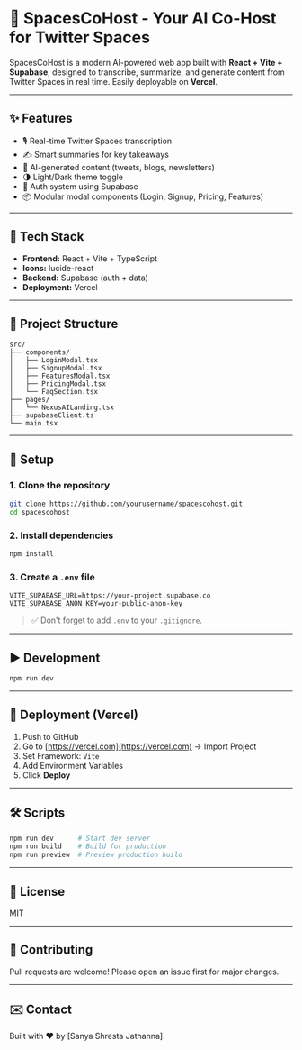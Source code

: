 # 🚀 SpacesCoHost - Your AI Co-Host for Twitter Spaces

SpacesCoHost is a modern AI-powered web app built with **React + Vite + Supabase**, designed to transcribe, summarize, and generate content from Twitter Spaces in real time. Easily deployable on **Vercel**.

---

## ✨ Features

* 🎙 Real-time Twitter Spaces transcription
* ✍️ Smart summaries for key takeaways
* 🧠 AI-generated content (tweets, blogs, newsletters)
* 🌗 Light/Dark theme toggle
* 🔐 Auth system using Supabase
* 📦 Modular modal components (Login, Signup, Pricing, Features)

---

## 🧱 Tech Stack

* **Frontend:** React + Vite + TypeScript
* **Icons:** lucide-react
* **Backend:** Supabase (auth + data)
* **Deployment:** Vercel

---

## 📁 Project Structure

```
src/
├── components/
│   ├── LoginModal.tsx
│   ├── SignupModal.tsx
│   ├── FeaturesModal.tsx
│   ├── PricingModal.tsx
│   └── FaqSection.tsx
├── pages/
│   └── NexusAILanding.tsx
├── supabaseClient.ts
└── main.tsx
```

---

## 🔧 Setup

### 1. Clone the repository

```bash
git clone https://github.com/yourusername/spacescohost.git
cd spacescohost
```

### 2. Install dependencies

```bash
npm install
```

### 3. Create a `.env` file

```env
VITE_SUPABASE_URL=https://your-project.supabase.co
VITE_SUPABASE_ANON_KEY=your-public-anon-key
```

> ✅ Don't forget to add `.env` to your `.gitignore`.

---

## ▶️ Development

```bash
npm run dev
```

---

## 🚀 Deployment (Vercel)

1. Push to GitHub
2. Go to [https://vercel.com](https://vercel.com) → Import Project
3. Set Framework: `Vite`
4. Add Environment Variables
5. Click **Deploy**

---

## 🛠 Scripts

```bash
npm run dev      # Start dev server
npm run build    # Build for production
npm run preview  # Preview production build
```

---

## 📄 License

MIT

---

## 🙌 Contributing

Pull requests are welcome! Please open an issue first for major changes.

---

## ✉️ Contact

Built with ❤️ by \[Sanya Shresta Jathanna].

